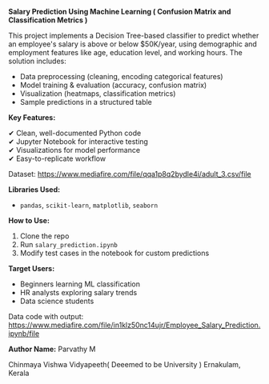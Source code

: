 **Salary Prediction Using Machine Learning ( Confusion Matrix and Classification Metrics )**

This project implements a Decision Tree-based classifier to predict whether an employee's salary is above or below $50K/year, using demographic and employment features like age, education level, and working hours. The solution includes:  
- Data preprocessing (cleaning, encoding categorical features)  
- Model training & evaluation (accuracy, confusion matrix)  
- Visualization (heatmaps, classification metrics)  
- Sample predictions in a structured table  

**Key Features:**

✔ Clean, well-documented Python code  
✔ Jupyter Notebook for interactive testing  
✔ Visualizations for model performance  
✔ Easy-to-replicate workflow  

Dataset: https://www.mediafire.com/file/qqa1p8q2bydle4i/adult_3.csv/file

**Libraries Used:**  
- `pandas`, `scikit-learn`, `matplotlib`, `seaborn`  

**How to Use:**
1. Clone the repo  
2. Run `salary_prediction.ipynb`  
3. Modify test cases in the notebook for custom predictions  

**Target Users:**  
- Beginners learning ML classification  
- HR analysts exploring salary trends  
- Data science students  

Data code with output: https://www.mediafire.com/file/in1klz50nc14ujr/Employee_Salary_Prediction.ipynb/file

**Author Name:**
 Parvathy M
 
 Chinmaya Vishwa Vidyapeeth( Deeemed to be University ) Ernakulam, Kerala

